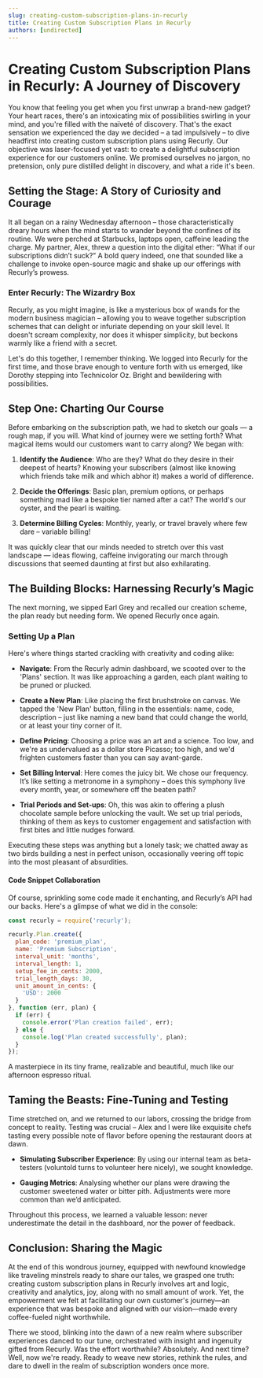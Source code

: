 ```yaml
---
slug: creating-custom-subscription-plans-in-recurly
title: Creating Custom Subscription Plans in Recurly
authors: [undirected]
---
```



# Creating Custom Subscription Plans in Recurly: A Journey of Discovery

You know that feeling you get when you first unwrap a brand-new gadget? Your heart races, there's an intoxicating mix of possibilities swirling in your mind, and you're filled with the naïveté of discovery. That's the exact sensation we experienced the day we decided – a tad impulsively – to dive headfirst into creating custom subscription plans using Recurly. Our objective was laser-focused yet vast: to create a delightful subscription experience for our customers online. We promised ourselves no jargon, no pretension, only pure distilled delight in discovery, and what a ride it's been.

## Setting the Stage: A Story of Curiosity and Courage

It all began on a rainy Wednesday afternoon – those characteristically dreary hours when the mind starts to wander beyond the confines of its routine. We were perched at Starbucks, laptops open, caffeine leading the charge. My partner, Alex, threw a question into the digital ether: “What if our subscriptions didn’t suck?” A bold query indeed, one that sounded like a challenge to invoke open-source magic and shake up our offerings with Recurly’s prowess.

### Enter Recurly: The Wizardry Box

Recurly, as you might imagine, is like a mysterious box of wands for the modern business magician – allowing you to weave together subscription schemes that can delight or infuriate depending on your skill level. It doesn't scream complexity, nor does it whisper simplicity, but beckons warmly like a friend with a secret.

Let's do this together, I remember thinking. We logged into Recurly for the first time, and those brave enough to venture forth with us emerged, like Dorothy stepping into Technicolor Oz. Bright and bewildering with possibilities.

## Step One: Charting Our Course

Before embarking on the subscription path, we had to sketch our goals — a rough map, if you will. What kind of journey were we setting forth? What magical items would our customers want to carry along? We began with: 

1. **Identify the Audience**: Who are they? What do they desire in their deepest of hearts? Knowing your subscribers (almost like knowing which friends take milk and which abhor it) makes a world of difference.
   
2. **Decide the Offerings**: Basic plan, premium options, or perhaps something mad like a bespoke tier named after a cat? The world's our oyster, and the pearl is waiting.
   
3. **Determine Billing Cycles**: Monthly, yearly, or travel bravely where few dare – variable billing!

It was quickly clear that our minds needed to stretch over this vast landscape — ideas flowing, caffeine invigorating our march through discussions that seemed daunting at first but also exhilarating.

## The Building Blocks: Harnessing Recurly’s Magic

The next morning, we sipped Earl Grey and recalled our creation scheme, the plan ready but needing form. We opened Recurly once again. 

### Setting Up a Plan

Here's where things started crackling with creativity and coding alike:

- **Navigate**: From the Recurly admin dashboard, we scooted over to the 'Plans' section. It was like approaching a garden, each plant waiting to be pruned or plucked.
  
- **Create a New Plan**: Like placing the first brushstroke on canvas. We tapped the 'New Plan' button, filling in the essentials: name, code, description – just like naming a new band that could change the world, or at least your tiny corner of it.
   
- **Define Pricing**: Choosing a price was an art and a science. Too low, and we're as undervalued as a dollar store Picasso; too high, and we'd frighten customers faster than you can say avant-garde.
  
- **Set Billing Interval**: Here comes the juicy bit. We chose our frequency. It’s like setting a metronome in a symphony – does this symphony live every month, year, or somewhere off the beaten path?
  
- **Trial Periods and Set-ups**: Oh, this was akin to offering a plush chocolate sample before unlocking the vault. We set up trial periods, thinking of them as keys to customer engagement and satisfaction with first bites and little nudges forward.

Executing these steps was anything but a lonely task; we chatted away as two birds building a nest in perfect unison, occasionally veering off topic into the most pleasant of absurdities.

#### Code Snippet Collaboration

Of course, sprinkling some code made it enchanting, and Recurly’s API had our backs. Here's a glimpse of what we did in the console:

```javascript
const recurly = require('recurly');

recurly.Plan.create({
  plan_code: 'premium_plan',
  name: 'Premium Subscription',
  interval_unit: 'months',
  interval_length: 1,
  setup_fee_in_cents: 2000,
  trial_length_days: 30,
  unit_amount_in_cents: {
    'USD': 2000
  }
}, function (err, plan) {
  if (err) {
    console.error('Plan creation failed', err);
  } else {
    console.log('Plan created successfully', plan);
  }
});
```

A masterpiece in its tiny frame, realizable and beautiful, much like our afternoon espresso ritual.

## Taming the Beasts: Fine-Tuning and Testing

Time stretched on, and we returned to our labors, crossing the bridge from concept to reality. Testing was crucial – Alex and I were like exquisite chefs tasting every possible note of flavor before opening the restaurant doors at dawn.

- **Simulating Subscriber Experience**: By using our internal team as beta-testers (voluntold turns to volunteer here nicely), we sought knowledge.
  
- **Gauging Metrics**: Analysing whether our plans were drawing the customer sweetened water or bitter pith. Adjustments were more common than we’d anticipated.

Throughout this process, we learned a valuable lesson: never underestimate the detail in the dashboard, nor the power of feedback.

## Conclusion: Sharing the Magic

At the end of this wondrous journey, equipped with newfound knowledge like traveling minstrels ready to share our tales, we grasped one truth: creating custom subscription plans in Recurly involves art and logic, creativity and analytics, joy, along with no small amount of work. Yet, the empowerment we felt at facilitating our own customer's journey—an experience that was bespoke and aligned with our vision—made every coffee-fueled night worthwhile.

There we stood, blinking into the dawn of a new realm where subscriber experiences danced to our tune, orchestrated with insight and ingenuity gifted from Recurly. Was the effort worthwhile? Absolutely. And next time? Well, now we're ready. Ready to weave new stories, rethink the rules, and dare to dwell in the realm of subscription wonders once more.